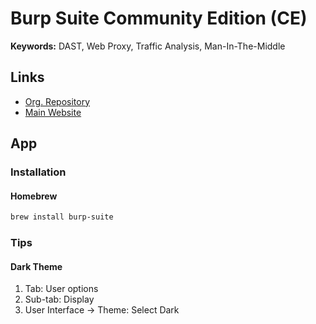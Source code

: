 # Burp Suite Community Edition (CE)

<!--
Released 2003-06
-->

<!--
https://app.pluralsight.com/library/courses/web-application-penetration-testing-with-burp-suite/table-of-contents
https://app.pluralsight.com/library/courses/advanced-web-application-penetration-testing-burp-suite/table-of-contents
https://app.pluralsight.com/paths/skill/web-security-testing-with-burp-suite
https://app.pluralsight.com/library/courses/writing-burp-suite-macros-plugins/table-of-contents
-->

**Keywords:** DAST, Web Proxy, Traffic Analysis, Man-In-The-Middle

## Links

- [Org. Repository](https://github.com/PortSwigger)
- [Main Website](https://portswigger.net/burp/)

## App

### Installation

#### Homebrew

```sh
brew install burp-suite
```

### Tips

#### Dark Theme

1. Tab: User options
2. Sub-tab: Display
3. User Interface -> Theme: Select Dark

<!--
curl \
    -X 'POST' \
    --cookie ./c.txt \
    --cookie-jar ./c.txt \
    -H 'Content-Type: application/json' \
    --data-binary '{"email": "admin@snyk.io", "firstname": "admin", "lastname": "admin", "country": "IL", "phone": "+972551234123", "layout": "./../package.json"' 'http://localhost:3001/account_details'

curl \
    -X 'POST' \
    --cookie ./c.txt \
    --cookie-jar ./c.txt \
    -H 'Content-Type: application/json' \
    --data-binary '{"username": "admin@snyk.io", "password": "SuperSecretPassword"}' 'http:// localhost:3001/login'

-->
